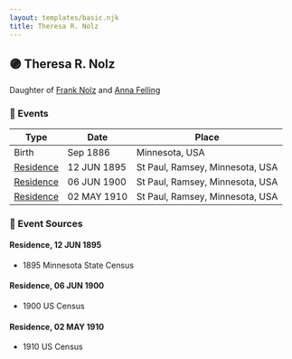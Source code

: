 ```yaml
---
layout: templates/basic.njk
title: Theresa R. Nolz
---
```

## 🟣 Theresa R. Nolz

Daughter of [Frank Nolz](/people/6/61628928) and [Anna Felling](/people/1/1735561)

### 📆 Events

Type | Date | Place
------ | ------ | ------
Birth | Sep 1886 | Minnesota, USA
[Residence](#event-event-0) | 12 JUN 1895 | St Paul, Ramsey, Minnesota, USA
[Residence](#event-event-1) | 06 JUN 1900 | St Paul, Ramsey, Minnesota, USA
[Residence](#event-event-2) | 02 MAY 1910 | St Paul, Ramsey, Minnesota, USA

### 📰 Event Sources

#### <a id="event-event-0"></a> Residence, 12 JUN 1895
* 1895 Minnesota State Census

#### <a id="event-event-1"></a> Residence, 06 JUN 1900
* 1900 US Census

#### <a id="event-event-2"></a> Residence, 02 MAY 1910
* 1910 US Census
